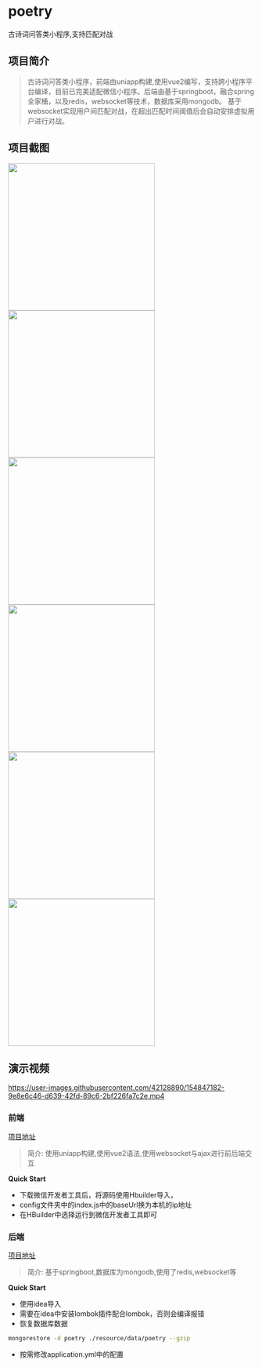 # poetry
古诗词问答类小程序,支持匹配对战

## 项目简介
> 古诗词问答类小程序，前端由uniapp构建,使用vue2编写，支持跨小程序平台编译，目前已完美适配微信小程序。后端由基于springboot，融合spring全家桶，以及redis，websocket等技术，数据库采用mongodb。
> 基于websocket实现用户间匹配对战，在超出匹配时间阈值后会自动安排虚拟用户进行对战。
## 项目截图
<div>
<img src="./resource/img/index.png" width="300px">
<img src="./resource/img/poetryList.png" width="300px">
<img src="./resource/img/poetryDetail.png" width="300px">
<img src="./resource/img/multiplayerGames.png" width="300px">
<img src="./resource/img/singlegame.png" width="300px">
<img src="./resource/img/top.png" width="300px">
</div>

## 演示视频

https://user-images.githubusercontent.com/42128890/154847182-9e8e6c46-d639-42fd-89c6-2bf226fa7c2e.mp4




### 前端
[项目地址](https://github.com/prodigy99/poetry-client)
> 简介:
> 使用uniapp构建,使用vue2语法,使用websocket与ajax进行前后端交互

**Quick Start**
* 下载微信开发者工具后，将源码使用Hbuilder导入，
* config文件夹中的index.js中的baseUrl换为本机的ip地址
* 在HBuilder中选择运行到微信开发者工具即可
### 后端
[项目地址](https://github.com/prodigy99/poetry-server)

> 简介:
> 基于springboot,数据库为mongodb,使用了redis,websocket等

**Quick Start**
* 使用idea导入
* 需要在idea中安装lombok插件配合lombok，否则会编译报错
* 恢复数据库数据
``` bash
mongorestore -d poetry ./resource/data/poetry --gzip
```
* 按需修改application.yml中的配置
